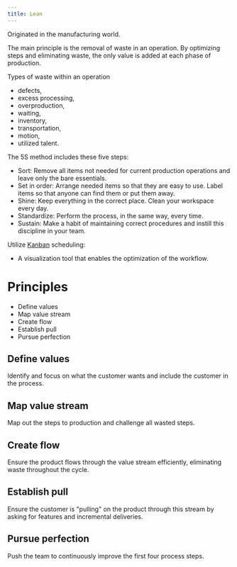 ```yaml
---
title: Lean
---
```

Originated in the manufacturing world.

The main principle is the removal of waste in an operation. By optimizing steps and eliminating waste, the only value is added at each phase of production. 

Types of waste within an operation
- defects,
- excess processing,
- overproduction,
- waiting,
- inventory,
- transportation,
- motion,
- utilized talent.

The 5S method includes these five steps:
- Sort: Remove all items not needed for current production operations and leave only the bare essentials.
- Set in order: Arrange needed items so that they are easy to use. Label items so that anyone can find them or put them away.
- Shine: Keep everything in the correct place. Clean your workspace every day.
- Standardize: Perform the process, in the same way, every time.
- Sustain: Make a habit of maintaining correct procedures and instill this discipline in your team.

Utilize [Kanban](agile-project-management/kanban.md) scheduling:
- A visualization tool that enables the optimization of the workflow.

# Principles
- Define values
- Map value stream
- Create flow
- Establish pull
- Pursue perfection

## Define values
Identify and focus on what the customer wants and include the customer in the process. 
## Map value stream
Map out the steps to production and challenge all wasted steps. 
## Create flow
Ensure the product flows through the value stream efficiently, eliminating waste throughout the cycle. 
## Establish pull
Ensure the customer is "pulling" on the product through this stream by asking for features and incremental deliveries. 
## Pursue perfection
Push the team to continuously improve the first four process steps.